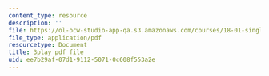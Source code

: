 ```yaml
---
content_type: resource
description: ''
file: https://ol-ocw-studio-app-qa.s3.amazonaws.com/courses/18-01-single-variable-calculus-fall-2006/ee7b29af07d1911250710c608f553a2e_4sTKcvYMNxk.pdf
file_type: application/pdf
resourcetype: Document
title: 3play pdf file
uid: ee7b29af-07d1-9112-5071-0c608f553a2e
---
```

